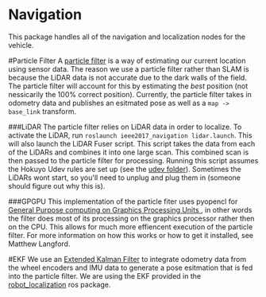 Navigation
=========

This package handles all of the navigation and localization nodes for the vehicle.

#Particle Filter
A [particle filter](https://en.wikipedia.org/wiki/Particle_filter) is a way of estimating our current location using sensor data. The reason we use a particle filter rather than SLAM is because the LiDAR data is not accurate due to the dark walls of the field. The particle filter will account for this by estimating the *best* position (not nessicarily the 100% correct position). Currently, the particle filter takes in odometry data and publishes an esitmated pose as well as a `map -> base_link` transform.

###LiDAR
The particle filter relies on LiDAR data in order to localize. To activate the LiDAR, run ```roslaunch ieee2017_navigation lidar.launch```. This will also launch the LiDAR Fuser script. This script takes the data from each of the LiDARs and combines it into one large scan. This combined scan is then passed to the particle filter for processing. Running this script assumes the Hokuyo Udev rules are set up (see the [udev folder](https://github.com/ufieeehw/IEEE2017/tree/master/udev)). Sometimes the LiDARs wont start, so you'll need to unplug and plug them in (someone should figure out why this is).

###GPGPU
This implementation of the particle fiter uses pyopencl for [General Purpose computing on Graphics Processing Units ](https://en.wikipedia.org/wiki/General-purpose_computing_on_graphics_processing_units), in other words the filter does most of its processing on the graphics processor rather then on the CPU. This allows for much more effiencent execution of the particle filter. For more information on how this works or how to get it installed, see Matthew Langford.

#EKF
We use an [Extended Kalman Filter](https://en.wikipedia.org/wiki/Extended_Kalman_filter) to integrate odometry data from the wheel encoders and IMU data to generate a pose esitmation that is fed into the particle filter. We are using the EKF provided in the [robot_localization](http://wiki.ros.org/robot_localization) ros package.

